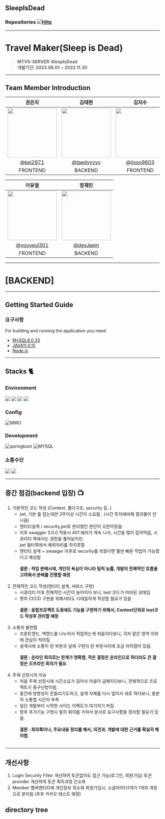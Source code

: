 ## SleepIsDead 

### Repositories  [![Hits](https://hits.seeyoufarm.com/api/count/incr/badge.svg?url=https%3A%2F%2Fgithub.com%2FSleepIsDead%2F.github&count_bg=%2379C83D&title_bg=%23555555&icon=&icon_color=%23E7E7E7&title=hits&edge_flat=false)](https://hits.seeyoufarm.com)

---
#  Travel Maker(Sleep is Dead)
> **MTVS-SERVER-SleepIsDead** <br/> **개발기간: 2023.08.01 ~ 2022.11.30**

---
## Team Member Introduction
| 권은지                                                                               |김태현| 김지수                                                                               |
|-----------------------------------------------------------------------------------|-------------------------------------------------|-----------------------------------------------------------------------------------|
| <img width="160px" src="https://avatars.githubusercontent.com/u/139085498?v=4" /> |<img width="160px" src="https://avatars.githubusercontent.com/u/136583226?v=4" />| <img width="160px" src="https://avatars.githubusercontent.com/u/122511847?v=4" /> |
| <center>[@kej2971](https://github.com/kej2971)                                    | <center>[@taedyyyyy](https://github.com/taedyyyyy)| <center>[@jisoo9603](https://github.com/jisoo9603)|
| <center>FRONTEND                                                                  |<center>BACKEND|<center>FRONTEND|

| 이유열                                                                              |정재민|
|----------------------------------------------------------------------------------|-------------------------------------------------|
| <img width="160px" src="https://avatars.githubusercontent.com/u/84696773?v=4" /> |<img width="160px" src="https://avatars.githubusercontent.com/u/125876896?v=4" />|
| <center>[@youyeul301](https://github.com/youyeul301)                             |<center>[@devJaem](https://github.com/devJaem)|
|<center>FRONTEND|<center>BACKEND|
---
# [BACKEND]
--- 
## Getting Started Guide
### 요구사항
For building and running the application you need:

- [MySQL8.0.33](https://dev.mysql.com/downloads/mysql/)
- [JAVA11.0.15](https://github.com/ojdkbuild/ojdkbuild)
- [Node.js](https://nodejs.org/ko)

---

## Stacks 🐈

### Environment
<img src="https://img.shields.io/badge/Intelii J-000000?style=for-the-badge&logo=intellijidea&logoColor=white">
<img src="https://img.shields.io/badge/GitHub-000000?style=for-the-badge&logo=github&logoColor=white">
<img src="https://img.shields.io/badge/visualstudiocode-007ACC?style=for-the-badge&logo=visualstudiocode&logoColor=white">
<img src="https://img.shields.io/badge/git-F05032?style=for-the-badge&logo=git&logoColor=white">

### Config
![MIRO](https://img.shields.io/badge/miro-050038?style=for-the-badge&logo=miro&logoColor=white)

### Development
![springboot](https://img.shields.io/badge/springboot-6DB33F?style=for-the-badge&logo=springboot&logoColor=white)
![MYSQL](https://img.shields.io/badge/mysql-4479A1?style=for-the-badge&logo=mysql&logoColor=white)


### 소통수단
<img src="https://img.shields.io/badge/discord-5865F2?style=for-the-badge&logo=discord&logoColor=white">
<img src="https://img.shields.io/badge/kakaotalk-FFCD00?style=for-the-badge&logo=kakaotalk&logoColor=white">

---
## 중간 점검(backend 입장) 📺
1. 기본적인 코드 작성 (Context, 폴더구조, security 등..)
   - jwt, 기본 틀 잡는데만 2주이상 시간이 소요됨.. (시간 투자에비해 결과물이 안나옴) 
   - 엔티티설계 / security,jwt로 분리했던 판단이 오판이었음.
   - 이후 swagger 3.0.0 적용시 401 에러가 계속 나서, 시간을 많이 잡아먹음, 시큐리티 쪽에서는 권한을 풀어놨지만,<br> jwt 필터쪽에서 예외처리를 하지못함
   - 엔티티 설계 + swaager 이후로 security를 씌웠다면 훨씬 빠른 작업이 가능했다고 예상됨<br><br>
   **결론 : 작업 분배시에, 개인의 욕심이 아니라 팀적 능률, 개발의 전체적인 흐름을 고려해서 분배를 진행할 예정**
<br><br>
2. 전체적인 코드 작성(엔티티 설계, 서비스 구현)
   - 시큐리티 이후 전체적인 시간이 늘어지다 보니, test 코드가 미비된 상태임
   - 향후 CI/CD 구현을 위해서라도 디테일하게 작성할 필요가 있음<br><br>
   **결론 : 융합프로젝트 도중에도 기능을 구현하기 위해서, Context단위로 test코드 작성후 관리할 예정**
<br><br> 
3. 소통의 불편함
   - 프론트엔드, 백엔드를 나누어서 작업하는게 처음이다보니, 각자 맡은 영역 이외에 관심이 적어짐 
   - 설계시에 소통이 된 부분과 실제 구현이 된 부분사이에 조금 차이점이 있음. <br><br>
   **결론 : 온라인 회의로는 한계가 명확함, 작은 결정은 온라인으로 하더라도 큰 결정은 오프라인 회의가 필요**
<br><br>
4. 주제 선정시의 이슈
   - 처음 주제 선정시에 시간소요가 길어서 마음이 급해지다보니, 전체적으로 프로젝트가 중구난방이됨.
   - 중간에 방향성이 흔들리기도하고, 설계 자체를 다시 엎어서 새로 하다보니, 충분히 소통할 시간이 부족<br>
   - 일단 개발부터 시작한 사이드 이팩트가 여기저기 퍼짐
   - 향후 추가기능 구현시 필히 회의를 거처서 문서로 요구사항을 정리할 필요가 있음.<br><br>
   **결론 : 회의록이나, 주요내용 정리를 해서, 의견과, 개발에 대한 근거를 확실히 해야함.**
<br><br>
---
## 개선사항
1. Login
   Security Filter 개선하여 토큰없이도 접근 가능(로그인, 회원가입)
   토큰 provider 개선하여 토큰 획득과정 간소화
2. Member
   맴버엔티티에 개인정보 최소화
   회원가입시, 소셜아이디1개가 1개의 개정으로 분리됨 (추후 카카오 테스트 예정)


## directory tree
```bash

           
```
 
